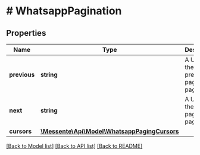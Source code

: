 # # WhatsappPagination

## Properties

Name | Type | Description | Notes
------------ | ------------- | ------------- | -------------
**previous** | **string** | A URL to ge the previous paginated page. | [optional]
**next** | **string** | A URL to ge the next paginated page. | [optional]
**cursors** | [**\Messente\Api\Model\WhatsappPagingCursors**](WhatsappPagingCursors.md) |  |

[[Back to Model list]](../../README.md#models) [[Back to API list]](../../README.md#endpoints) [[Back to README]](../../README.md)
